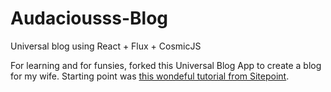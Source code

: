 # Audaciousss-Blog
Universal blog using React + Flux + CosmicJS

For learning and for funsies, forked this Universal Blog App to create a blog for my wife. Starting point was [this wondeful tutorial from Sitepoint](https://www.sitepoint.com/building-a-react-universal-blog-app-implementing-flux/).
